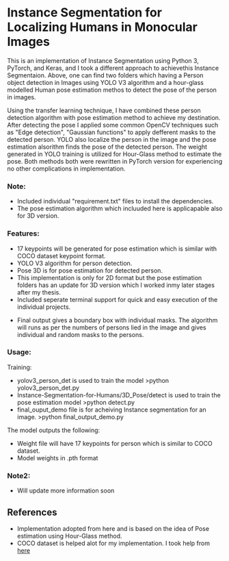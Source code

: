 # Instance Segmentation for Localizing Humans in Monocular Images

This is an implementation of Instance Segmentation using Python 3, PyTorch, and Keras, and I took a different approach to achievethis Instance Segmentaion. Above, one can find two folders which having a Person object detection in Images using YOLO V3 algorithm and a hour-glass modelled Human pose estimation methos to detect the pose of the person in images.

Using the transfer learning technique, I have combined these person detection algorithm with pose estimation method to achieve my destination. After detecting the pose I applied some common OpenCV techniques such as "Edge detection", "Gaussian functions" to apply defferent masks to the detected person.
YOLO also localize the person in the image and the pose estimation alsorithm finds the pose of the detected person. The weight generated in YOLO training is utilized for Hour-Glass method to estimate the pose. Both methods both were rewritten in PyTorch version for experiencing no other complications in implementation. 
 

### Note:
* Included individual "requirement.txt" files to install the dependencies.
* The pose estimation algorithm which incluuded here is applicapable also for 3D version.

### Features:
* 17 keypoints will be generated for pose estimation which is similar with COCO dataset keypoint format.
* YOLO V3 algorithm for person detection.
* Pose 3D is for pose estimation for detected person.
* This implementation is only for 2D format but the pose estimation folders has an update for 3D version which I worked inmy later stages after my thesis.
* Included seperate terminal support for quick and easy execution of the individual projects.
+ Final output gives a boundary box with individual masks. The algorithm will runs as per the numbers of persons lied in the image and gives individual and random masks to the persons.
### Usage:
Training:
* yolov3_person_det is used to train the model
        >python yolov3_person_det.py
* Instance-Segmentation-for-Humans/3D_Pose/detect is used to train the pose estimation model
        >python detect.py
* final_ouput_demo file is for acheiving Instance segmentation for an image.
        >python final_output_demo.py

The model outputs the following:
+ Weight file will have 17 keypoints for person which is similar to COCO dataset.
+ Model weights in .pth format

### Note2:
+ Will update more information soon

## References
+ Implementation adopted from here and is based on the idea of Pose estimation using Hour-Glass method.
+ COCO dataset is helped alot for my implementation. I took help from [here](https://www.immersivelimit.com/tutorials/create-coco-annotations-from-scratch)
